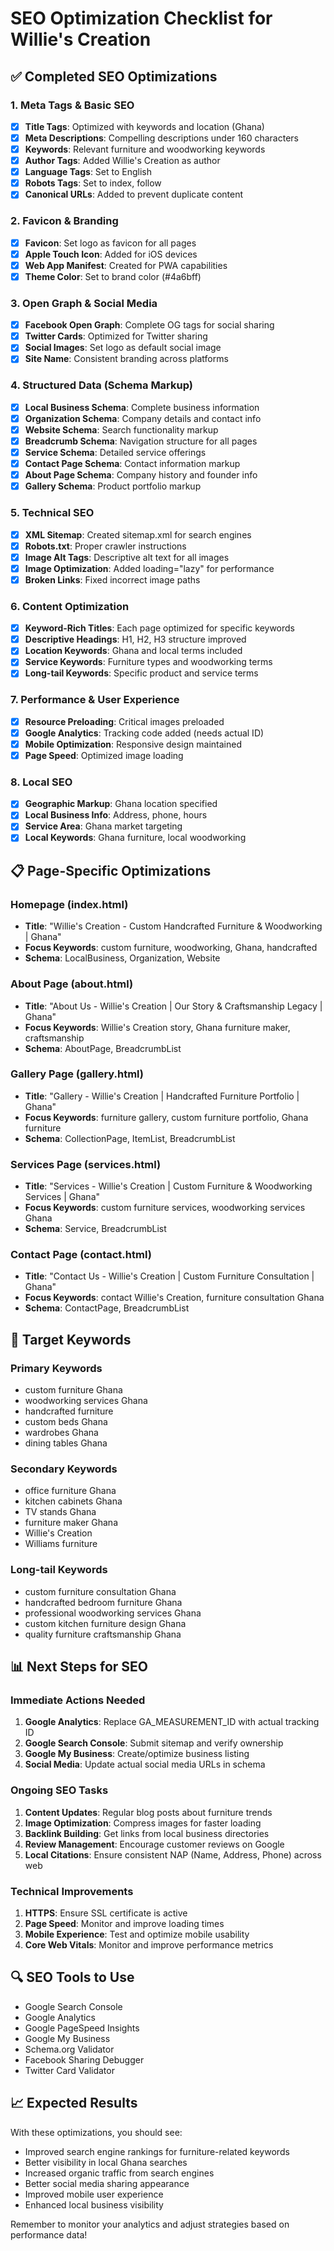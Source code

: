 # SEO Optimization Checklist for Willie's Creation

## ✅ Completed SEO Optimizations

### 1. Meta Tags & Basic SEO
- [x] **Title Tags**: Optimized with keywords and location (Ghana)
- [x] **Meta Descriptions**: Compelling descriptions under 160 characters
- [x] **Keywords**: Relevant furniture and woodworking keywords
- [x] **Author Tags**: Added Willie's Creation as author
- [x] **Language Tags**: Set to English
- [x] **Robots Tags**: Set to index, follow
- [x] **Canonical URLs**: Added to prevent duplicate content

### 2. Favicon & Branding
- [x] **Favicon**: Set logo as favicon for all pages
- [x] **Apple Touch Icon**: Added for iOS devices
- [x] **Web App Manifest**: Created for PWA capabilities
- [x] **Theme Color**: Set to brand color (#4a6bff)

### 3. Open Graph & Social Media
- [x] **Facebook Open Graph**: Complete OG tags for social sharing
- [x] **Twitter Cards**: Optimized for Twitter sharing
- [x] **Social Images**: Set logo as default social image
- [x] **Site Name**: Consistent branding across platforms

### 4. Structured Data (Schema Markup)
- [x] **Local Business Schema**: Complete business information
- [x] **Organization Schema**: Company details and contact info
- [x] **Website Schema**: Search functionality markup
- [x] **Breadcrumb Schema**: Navigation structure for all pages
- [x] **Service Schema**: Detailed service offerings
- [x] **Contact Page Schema**: Contact information markup
- [x] **About Page Schema**: Company history and founder info
- [x] **Gallery Schema**: Product portfolio markup

### 5. Technical SEO
- [x] **XML Sitemap**: Created sitemap.xml for search engines
- [x] **Robots.txt**: Proper crawler instructions
- [x] **Image Alt Tags**: Descriptive alt text for all images
- [x] **Image Optimization**: Added loading="lazy" for performance
- [x] **Broken Links**: Fixed incorrect image paths

### 6. Content Optimization
- [x] **Keyword-Rich Titles**: Each page optimized for specific keywords
- [x] **Descriptive Headings**: H1, H2, H3 structure improved
- [x] **Location Keywords**: Ghana and local terms included
- [x] **Service Keywords**: Furniture types and woodworking terms
- [x] **Long-tail Keywords**: Specific product and service terms

### 7. Performance & User Experience
- [x] **Resource Preloading**: Critical images preloaded
- [x] **Google Analytics**: Tracking code added (needs actual ID)
- [x] **Mobile Optimization**: Responsive design maintained
- [x] **Page Speed**: Optimized image loading

### 8. Local SEO
- [x] **Geographic Markup**: Ghana location specified
- [x] **Local Business Info**: Address, phone, hours
- [x] **Service Area**: Ghana market targeting
- [x] **Local Keywords**: Ghana furniture, local woodworking

## 📋 Page-Specific Optimizations

### Homepage (index.html)
- **Title**: "Willie's Creation - Custom Handcrafted Furniture & Woodworking | Ghana"
- **Focus Keywords**: custom furniture, woodworking, Ghana, handcrafted
- **Schema**: LocalBusiness, Organization, Website

### About Page (about.html)
- **Title**: "About Us - Willie's Creation | Our Story & Craftsmanship Legacy | Ghana"
- **Focus Keywords**: Willie's Creation story, Ghana furniture maker, craftsmanship
- **Schema**: AboutPage, BreadcrumbList

### Gallery Page (gallery.html)
- **Title**: "Gallery - Willie's Creation | Handcrafted Furniture Portfolio | Ghana"
- **Focus Keywords**: furniture gallery, custom furniture portfolio, Ghana furniture
- **Schema**: CollectionPage, ItemList, BreadcrumbList

### Services Page (services.html)
- **Title**: "Services - Willie's Creation | Custom Furniture & Woodworking Services | Ghana"
- **Focus Keywords**: custom furniture services, woodworking services Ghana
- **Schema**: Service, BreadcrumbList

### Contact Page (contact.html)
- **Title**: "Contact Us - Willie's Creation | Custom Furniture Consultation | Ghana"
- **Focus Keywords**: contact Willie's Creation, furniture consultation Ghana
- **Schema**: ContactPage, BreadcrumbList

## 🎯 Target Keywords

### Primary Keywords
- custom furniture Ghana
- woodworking services Ghana
- handcrafted furniture
- custom beds Ghana
- wardrobes Ghana
- dining tables Ghana

### Secondary Keywords
- office furniture Ghana
- kitchen cabinets Ghana
- TV stands Ghana
- furniture maker Ghana
- Willie's Creation
- Williams furniture

### Long-tail Keywords
- custom furniture consultation Ghana
- handcrafted bedroom furniture Ghana
- professional woodworking services Ghana
- custom kitchen furniture design Ghana
- quality furniture craftsmanship Ghana

## 📊 Next Steps for SEO

### Immediate Actions Needed
1. **Google Analytics**: Replace GA_MEASUREMENT_ID with actual tracking ID
2. **Google Search Console**: Submit sitemap and verify ownership
3. **Google My Business**: Create/optimize business listing
4. **Social Media**: Update actual social media URLs in schema

### Ongoing SEO Tasks
1. **Content Updates**: Regular blog posts about furniture trends
2. **Image Optimization**: Compress images for faster loading
3. **Backlink Building**: Get links from local business directories
4. **Review Management**: Encourage customer reviews on Google
5. **Local Citations**: Ensure consistent NAP (Name, Address, Phone) across web

### Technical Improvements
1. **HTTPS**: Ensure SSL certificate is active
2. **Page Speed**: Monitor and improve loading times
3. **Mobile Experience**: Test and optimize mobile usability
4. **Core Web Vitals**: Monitor and improve performance metrics

## 🔍 SEO Tools to Use
- Google Search Console
- Google Analytics
- Google PageSpeed Insights
- Google My Business
- Schema.org Validator
- Facebook Sharing Debugger
- Twitter Card Validator

## 📈 Expected Results
With these optimizations, you should see:
- Improved search engine rankings for furniture-related keywords
- Better visibility in local Ghana searches
- Increased organic traffic from search engines
- Better social media sharing appearance
- Improved mobile user experience
- Enhanced local business visibility

Remember to monitor your analytics and adjust strategies based on performance data! 